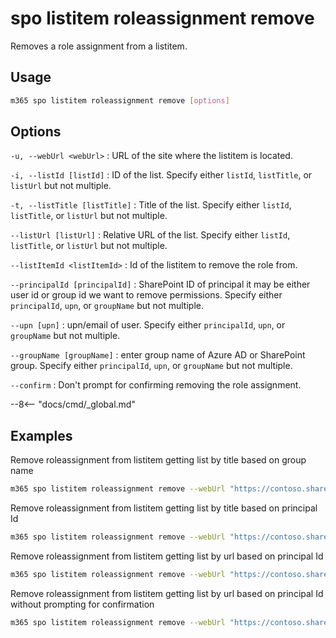 # spo listitem roleassignment remove

Removes a role assignment from a listitem.

## Usage

```sh
m365 spo listitem roleassignment remove [options]
```

## Options

`-u, --webUrl <webUrl>`
: URL of the site where the listitem is located.

`-i, --listId [listId]`
: ID of the list. Specify either `listId`, `listTitle`, or `listUrl` but not multiple.

`-t, --listTitle [listTitle]`
: Title of the list. Specify either `listId`, `listTitle`, or `listUrl` but not multiple.

`--listUrl [listUrl]`
: Relative URL of the list. Specify either `listId`, `listTitle`, or `listUrl` but not multiple.

`--listItemId <listItemId>`
: Id of the listitem to remove the role from.

`--principalId [principalId]`
: SharePoint ID of principal it may be either user id or group id we want to remove permissions. Specify either `principalId`, `upn`, or `groupName` but not multiple.

`--upn [upn]`
: upn/email of user. Specify either `principalId`, `upn`, or `groupName` but not multiple.

`--groupName [groupName]`
: enter group name of Azure AD or SharePoint group. Specify either `principalId`, `upn`, or `groupName` but not multiple.

`--confirm`
: Don't prompt for confirming removing the role assignment.

--8<-- "docs/cmd/_global.md"

## Examples

Remove roleassignment from listitem getting list by title based on group name

```sh
m365 spo listitem roleassignment remove --webUrl "https://contoso.sharepoint.com/sites/contoso-sales" --listTitle "someList" --listItemId 1 --groupName "saleGroup"
```

Remove roleassignment from listitem getting list by title based on principal Id

```sh
m365 spo listitem roleassignment remove --webUrl "https://contoso.sharepoint.com/sites/contoso-sales" --listTitle "Events" --listItemId 1 --principalId 2
```

Remove roleassignment from listitem getting list by url based on principal Id

```sh
m365 spo listitem roleassignment remove --webUrl "https://contoso.sharepoint.com/sites/contoso-sales" --listUrl '/sites/contoso-sales/lists/Events' --listItemId 1 --principalId 2
```


Remove roleassignment from listitem getting list by url based on principal Id without prompting for confirmation

```sh
m365 spo listitem roleassignment remove --webUrl "https://contoso.sharepoint.com/sites/contoso-sales" --listUrl '/sites/contoso-sales/lists/Events' --listItemId 1 --principalId 2 --confirm
```
